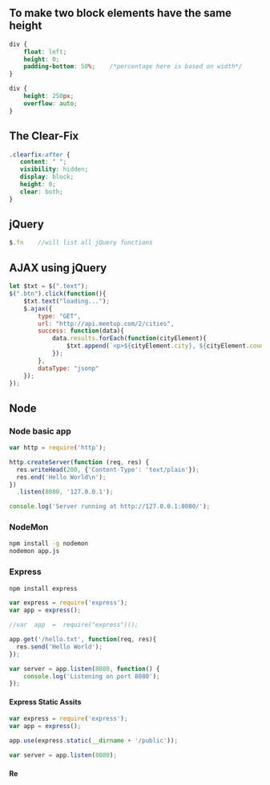 
## To make two block elements have the same height

```css
div {
	float: left;
	height: 0;
	padding-bottom: 50%;	/*percentage here is based on width*/
}

div {
	height: 250px;
	overflow: auto;
}
```

## The Clear-Fix

```css
.clearfix:after {
   content: " "; 
   visibility: hidden;
   display: block;
   height: 0;
   clear: both;
}
```

## jQuery

```js
$.fn 	//will list all jQuery functions
```

## AJAX using jQuery

```js
let $txt = $(".text");
$(".btn").click(function(){
	$txt.text("loading...");
	$.ajax({
		type: "GET",
		url: "http://api.meetup.com/2/cities",
		success: function(data){
			data.results.forEach(function(cityElement){
				$txt.append(`<p>${cityElement.city}, ${cityElement.country}</p>`);
			});
		},
		dataType: "jsonp"
	});
});
```

## Node

### Node basic app

```js
var http = require('http');

http.createServer(function (req, res) {
  res.writeHead(200, {'Content-Type': 'text/plain'});
  res.end('Hello World\n');
})
  .listen(8080, '127.0.0.1');

console.log('Server running at http://127.0.0.1:8080/');
```
### NodeMon

```bash
npm install -g nodemon
nodemon app.js
```

### Express

```bash
npm install express
```

```js
var express = require('express');
var app = express();

//var  app  =  require("express")();

app.get('/hello.txt', function(req, res){
  res.send('Hello World');
});

var server = app.listen(8080, function() {
    console.log('Listening on port 8080');
});
```

#### Express Static Assits

```js
var express = require('express');
var app = express();

app.use(express.static(__dirname + '/public'));

var server = app.listen(8080);
```

#### Re
<!--stackedit_data:
eyJoaXN0b3J5IjpbMTg0NTQ3OTc3NSwxMTkzNzAyNDM1LDEyNT
E1MDgzODksODgzMDM1MjY4LC0xMTIyODk3MDY5LC05NzAyODcy
NzcsLTgwMTc4ODg1MCwtMTY1OTkxNDY5LDEzNTE5MDMwMDMsOD
cxMzUxMDkyLDE1MzY2OTE1NzIsLTMxODE4NDI5OCwtNzk4NzQ5
NjQ0LDc0Mjg0MzE5MywtNjAwMzI3MTczXX0=
-->